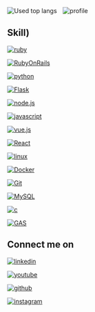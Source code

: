 <!--![takacube's GitHub Stats](https://github-readme-stats.vercel.app/api?username=takacube&show_icons=true&theme=cobalt&count_private=true&include_all_commits=true)-->
![Used top langs](https://github-readme-stats.vercel.app/api/top-langs/?username=takacube&layout=default&theme=dark)　![profile](https://github-readme-stats.vercel.app/api?username=takacube&show_icons=true&theme=dark&count_private=true&include_all_commits=true)

## Skill)

[![ruby](https://img.shields.io/badge/Ruby-000?style=for-the-badge&logo=Ruby&logoColor=E1306C)]()

[![RubyOnRails](https://img.shields.io/badge/RubyonRails-000?style=for-the-badge&logo=Rubyonrails&logoColor=FF0000)]()

[![python](https://img.shields.io/badge/Python-000?style=for-the-badge&logo=Python&logoColor=A)]()

[![Flask](https://img.shields.io/badge/Flask-000?style=for-the-badge&logo=Flask&logoColor=FF000)]()

[![node.js](https://img.shields.io/badge/Node.js-000?style=for-the-badge&logo=Node.js&logoColor=FF000)]()

[![javascript](https://img.shields.io/badge/Javascript-000?style=for-the-badge&logo=Javascript&logoColor=A)]()

[![vue.js](https://img.shields.io/badge/Vue.js-000?style=for-the-badge&logo=Vue.js&logoColor=A)]()

[![React](https://img.shields.io/badge/react-000?style=for-the-badge&logo=React&logoColor=FF000)]()

[![linux](https://img.shields.io/badge/Linux-000?style=for-the-badge&logo=Linux&logoColor=)]()

[![Docker](https://img.shields.io/badge/Docker-000?style=for-the-badge&logo=Docker&logoColor=)]()

[![Git](https://img.shields.io/badge/Git-000?style=for-the-badge&logo=Git&logoColor=)]()

[![MySQL](https://img.shields.io/badge/MySql-000?style=for-the-badge&logo=MySql&logoColor=)]()

[![c](https://img.shields.io/badge/c%20languae-000?style=for-the-badge&logo=c&logoColor=FF000)]()

[![GAS](https://img.shields.io/badge/GAS-000?style=for-the-badge&logo=google&logoColor=FF000)]()






## Connect me on

[![linkedin](https://img.shields.io/badge/Linkedin-000?style=for-the-badge&logo=Linkedin&logoColor=#126599)](https://www.linkedin.com/in/shimakura-takanao-455540211/)

[![youtube](https://img.shields.io/badge/YouTube-000?style=for-the-badge&logo=YouTube&logoColor=FF0000)](https://www.linkedin.com/in/shimakura-takanao-455540211/)

[![github](https://img.shields.io/badge/GitHub-000?style=for-the-badge&logo=GitHub&logoColor=white)](https://github.com/takacube)

[![instagram](https://img.shields.io/badge/Instagram-000?style=for-the-badge&logo=Instagram&logoColor=E1306C)](https://www.linkedin.com/in/shimakura-takanao-455540211/)
